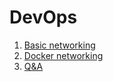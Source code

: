# DevOps

1. [Basic networking](doc/1_networking.md)
2. [Docker networking](doc/2_docker_networking.md)
3. [Q&A](doc/3_Q&A.md)

